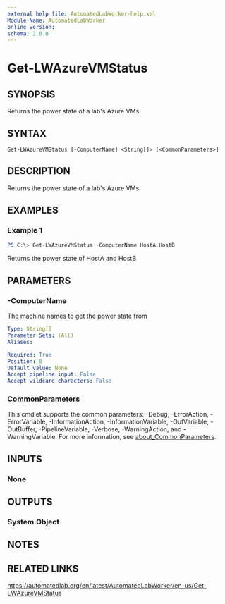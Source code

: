 ```yaml
---
external help file: AutomatedLabWorker-help.xml
Module Name: AutomatedLabWorker
online version:
schema: 2.0.0
---
```


# Get-LWAzureVMStatus

## SYNOPSIS
Returns the power state of a lab's Azure VMs

## SYNTAX

```
Get-LWAzureVMStatus [-ComputerName] <String[]> [<CommonParameters>]
```

## DESCRIPTION
Returns the power state of a lab's Azure VMs

## EXAMPLES

### Example 1
```powershell
PS C:\> Get-LWAzureVMStatus -ComputerName HostA,HostB
```

Returns the power state of HostA and HostB

## PARAMETERS

### -ComputerName
The machine names to get the power state from

```yaml
Type: String[]
Parameter Sets: (All)
Aliases:

Required: True
Position: 0
Default value: None
Accept pipeline input: False
Accept wildcard characters: False
```

### CommonParameters
This cmdlet supports the common parameters: -Debug, -ErrorAction, -ErrorVariable, -InformationAction, -InformationVariable, -OutVariable, -OutBuffer, -PipelineVariable, -Verbose, -WarningAction, and -WarningVariable. For more information, see [about_CommonParameters](http://go.microsoft.com/fwlink/?LinkID=113216).

## INPUTS

### None
## OUTPUTS

### System.Object
## NOTES

## RELATED LINKS
https://automatedlab.org/en/latest/AutomatedLabWorker/en-us/Get-LWAzureVMStatus
